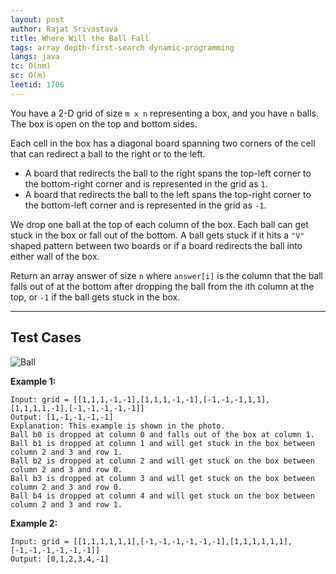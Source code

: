 ```yaml
---
layout: post
author: Rajat Srivastava
title: Where Will the Ball Fall
tags: array depth-first-search dynamic-programming
langs: java
tc: O(nm)
sc: O(m)
leetid: 1706
---
```


You have a 2-D grid of size `m x n` representing a box, and you have `n` balls. The box is open on the top and bottom sides.

Each cell in the box has a diagonal board spanning two corners of the cell that can redirect a ball to the right or to the left.
- A board that redirects the ball to the right spans the top-left corner to the bottom-right corner and is represented in the grid as `1`. 
- A board that redirects the ball to the left spans the top-right corner to the bottom-left corner and is represented in the grid as `-1`.

We drop one ball at the top of each column of the box. 
Each ball can get stuck in the box or fall out of the bottom. 
A ball gets stuck if it hits a `"V"` shaped pattern between two boards or if a board redirects the ball into either wall of the box.

Return an array answer of size `n` where `answer[i]` is the column that the ball falls out of at the bottom after dropping the ball from the ith column at the top, 
or `-1` if the ball gets stuck in the box.

---

## Test Cases

![Ball]({{site.github.url}}/assets/img/code/ball.jpeg)

**Example 1:** 
```
Input: grid = [[1,1,1,-1,-1],[1,1,1,-1,-1],[-1,-1,-1,1,1],[1,1,1,1,-1],[-1,-1,-1,-1,-1]]
Output: [1,-1,-1,-1,-1]
Explanation: This example is shown in the photo.
Ball b0 is dropped at column 0 and falls out of the box at column 1.
Ball b1 is dropped at column 1 and will get stuck in the box between column 2 and 3 and row 1.
Ball b2 is dropped at column 2 and will get stuck on the box between column 2 and 3 and row 0.
Ball b3 is dropped at column 3 and will get stuck on the box between column 2 and 3 and row 0.
Ball b4 is dropped at column 4 and will get stuck on the box between column 2 and 3 and row 1.
```

**Example 2:** 
```
Input: grid = [[1,1,1,1,1,1],[-1,-1,-1,-1,-1,-1],[1,1,1,1,1,1],[-1,-1,-1,-1,-1,-1]]
Output: [0,1,2,3,4,-1]
```